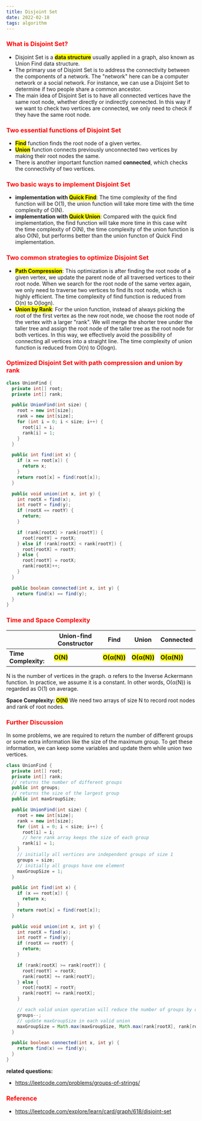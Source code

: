 ```yaml
---
title: Disjoint Set
date: 2022-02-18
tags: algorithm
---
```


### <span style="color:red">What is Disjoint Set?</span>

- Disjoint Set is a <span style="background-color:yellow">**data structure**</span> usually applied in a graph, also known as Union Find data structure.
- The primary use of Disjoint Set is to address the connectivity between the components of a network. The "network" here can be a computer network or a social network. For instance, we can use a Disjoint Set to determine if two people share a common ancestor.
- The main idea of Disjoint Set is to have all connected vertices have the same root node, whether directly or indirectly connected. In this way if we want to check two vertices are connected, we only need to check if they have the same root node.

### <span style="color:red">Two essential functions of Disjoint Set</span>

- <span style="background-color:yellow">**Find**</span> function finds the root node of a given vertex.
- <span style="background-color:yellow">**Union**</span> function connects previously unconnected two vertices by making their root nodes the same.
- There is another important function named **connected**, which checks the connectivity of two vertices.

### <span style="color:red">Two basic ways to implement Disjoint Set</span>

- **implementation with <span style="background-color:yellow">Quick Find</span>**: The time complexity of the find function will be O(1), the union function will take more time with the time complexity of O(N).
- **implementation with <span style="background-color:yellow">Quick Union</span>**: Compared with the quick find implementation, the find function will take more time in this case wiht the time complexity of O(N), the time complexity of the union function is also O(N), but performs better than the union functon of Quick Find implementation.

### <span style="color:red">Two common strategies to optimize Disjoint Set</span>

- <span style="background-color:yellow">**Path Compression**</span>: This optimization is after finding the root node of a given vertex, we update the parent node of all traversed vertices to their root node. When we search for the root node of the same vertex again, we only need to traverse two vertices to find its root node, which is highly efficient. The time complexity of find function is reduced from O(n) to O(logn).
- <span style="background-color:yellow">**Union by Rank**</span>: For the union function, instead of always picking the root of the first vertex as the new root node, we choose the root node of the vertex with a larger "rank". We will merge the shorter tree under the taller tree and assign the root node of the taller tree as the root node for both vertices. In this way, we effectively avoid the possibility of connecting all vertices into a straight line. The time complexity of union function is reduced from O(n) to O(logn).

### <span style="color:red">Optimized Disjoint Set with path compression and union by rank</span>

```java
class UnionFind {
  private int[] root;
  private int[] rank;

  public UnionFind(int size) {
    root = new int[size];
    rank = new int[size];
    for (int i = 0; i < size; i++) {
      root[i] = i;
      rank[i] = 1;
    }
  }

  public int find(int x) {
    if (x == root[x]) {
      return x;
    }
    return root[x] = find(root[x]);
  }

  public void union(int x, int y) {
    int rootX = find(x);
    int rootY = find(y);
    if (rootX == rootY) {
      return;
    }

    if (rank[rootX] > rank[rootY]) {
      root[rootY] = rootX;
    } else if (rank[rootX] < rank[rootY]) {
      root[rootX] = rootY;
    } else {
      root[rootY] = rootX;
      rank[rootX]++;
    }
  }

  public boolean connected(int x, int y) {
    return find(x) == find(y);
  }
}
```

### <span style="color:red">Time and Space Complexity</span>

|                      | Union-find Constructor                                | Find                                                     | Union                                                    | Connected                                                |
| -------------------- | ----------------------------------------------------- | -------------------------------------------------------- | -------------------------------------------------------- | -------------------------------------------------------- |
| **Time Complexity:** | <span style="background-color:yellow">**O(N)**</span> | <span style="background-color:yellow">**O(α(N))**</span> | <span style="background-color:yellow">**O(α(N))**</span> | <span style="background-color:yellow">**O(α(N))**</span> |

N is the number of vertices in the graph. α refers to the Inverse Ackermann function. In practice, we assume it is a constant. In other words, O(α(N)) is regarded as O(1) on average.

**Space Complexity: <span style="background-color:yellow">O(N)</span>**
We need two arrays of size N to record root nodes and rank of root nodes.

### <span style="color:red">Further Discussion</span>

In some problems, we are required to return the number of different groups or some extra information like the size of the maximum group. To get these information, we can keep some variables and update them while union two vertices.

```java
class UnionFind {
  private int[] root;
  private int[] rank;
  // returns the number of different groups
  public int groups;
  // returns the size of the largest group
  public int maxGroupSize;

  public UnionFind(int size) {
    root = new int[size];
    rank = new int[size];
    for (int i = 0; i < size; i++) {
      root[i] = i;
      // here rank array keeps the size of each group
      rank[i] = 1;
    }
    // initially all vertices are independent groups of size 1
    groups = size;
    // initially all groups have one element
    maxGroupSize = 1;
  }

  public int find(int x) {
    if (x == root[x]) {
      return x;
    }
    return root[x] = find(root[x]);
  }

  public void union(int x, int y) {
    int rootX = find(x);
    int rootY = find(y);
    if (rootX == rootY) {
      return;
    }

    if (rank[rootX] >= rank[rootY]) {
      root[rootY] = rootX;
      rank[rootX] += rank[rootY];
    } else {
      root[rootX] = rootY;
      rank[rootY] += rank[rootX];
    }

    // each valid union operation will reduce the number of groups by one
    groups--;
    // update maxGroupSize in each valid union
    maxGroupSize = Math.max(maxGroupSize, Math.max(rank[rootX], rank[rootY]));
  }

  public boolean connected(int x, int y) {
    return find(x) == find(y);
  }
}
```

**related questions:**

- https://leetcode.com/problems/groups-of-strings/

### <span style="color:red">Reference</span>

- https://leetcode.com/explore/learn/card/graph/618/disjoint-set
